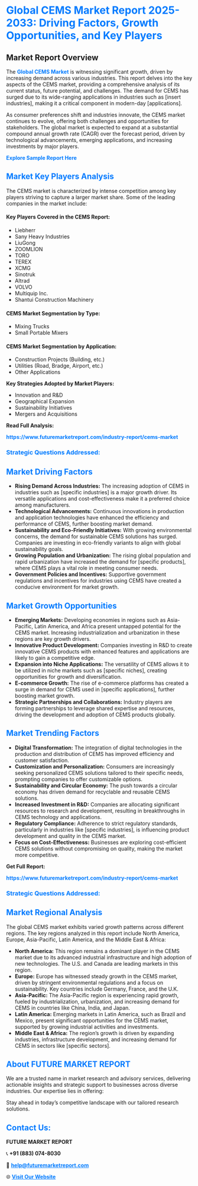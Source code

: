 <h1 style="color: #007BFF;">Global CEMS Market Report 2025-2033: Driving Factors, Growth Opportunities, and Key Players</h1>

<section id="overview">
<h2>Market Report Overview</h2>
<p>The <a href="https://www.futuremarketreport.com/industry-report/cems-market" style="color: #007BFF; text-decoration: none;"><strong>Global CEMS Market</strong></a> is witnessing significant growth, driven by increasing demand across various industries. This report delves into the key aspects of the CEMS market, providing a comprehensive analysis of its current status, future potential, and challenges. The demand for CEMS has surged due to its wide-ranging applications in industries such as [insert industries], making it a critical component in modern-day [applications].</p>
<p>As consumer preferences shift and industries innovate, the CEMS market continues to evolve, offering both challenges and opportunities for stakeholders. The global market is expected to expand at a substantial compound annual growth rate (CAGR) over the forecast period, driven by technological advancements, emerging applications, and increasing investments by major players.</p>
</section>

<section id="overview">
<p><a href="https://www.futuremarketreport.com/request-sample/reportId=32100" style="color: #007BFF; text-decoration: none;"><strong>Explore Sample Report Here</strong></a></p>
</section>

<section id="key-players">
<h2 style="color: #007BFF;">Market Key Players Analysis</h2>
<p>The CEMS market is characterized by intense competition among key players striving to capture a larger market share. Some of the leading companies in the market include:</p>
<h4>Key Players Covered in the CEMS Report:</h4>
<ul><li>Liebherr</li><li>Sany Heavy Industries</li><li>LiuGong</li><li>ZOOMLION</li><li>TORO</li><li>TEREX</li><li>XCMG</li><li>Sinotruk</li><li>Altrad</li><li>VOLVO</li><li>Multiquip Inc.</li><li>Shantui Construction Machinery</li></ul>
<h4>CEMS Market Segmentation by Type:</h4>
<ul><li>Mixing Trucks</li><li>Small Portable Mixers</li></ul>

<h4>CEMS Market Segmentation by Application:</h4>
<ul><li>Construction Projects (Building, etc.)</li><li>Utilities (Road, Bradge, Airport, etc.)</li><li>Other Applications</li></ul>
<p><strong>Key Strategies Adopted by Market Players:</strong></p>
<ul>
<li>Innovation and R&D</li>
<li>Geographical Expansion</li>
<li>Sustainability Initiatives</li>
<li>Mergers and Acquisitions</li>
</ul>
</section>

<section>
<p><strong>Read Full Analysis: </strong></p><a href="https://www.futuremarketreport.com/industry-report/cems-market" style="color: #007BFF; text-decoration: none;"><strong>https://www.futuremarketreport.com/industry-report/cems-market</strong></a>
<h3 style="color: #007BFF;">Strategic Questions Addressed:</h3>
</section>

<section id="driving-factors">
<h2 style="color: #007BFF;">Market Driving Factors</h2>
<ul>
<li><strong>Rising Demand Across Industries:</strong> The increasing adoption of CEMS in industries such as [specific industries] is a major growth driver. Its versatile applications and cost-effectiveness make it a preferred choice among manufacturers.</li>
<li><strong>Technological Advancements:</strong> Continuous innovations in production and application technologies have enhanced the efficiency and performance of CEMS, further boosting market demand.</li>
<li><strong>Sustainability and Eco-Friendly Initiatives:</strong> With growing environmental concerns, the demand for sustainable CEMS solutions has surged. Companies are investing in eco-friendly variants to align with global sustainability goals.</li>
<li><strong>Growing Population and Urbanization:</strong> The rising global population and rapid urbanization have increased the demand for [specific products], where CEMS plays a vital role in meeting consumer needs.</li>
<li><strong>Government Policies and Incentives:</strong> Supportive government regulations and incentives for industries using CEMS have created a conducive environment for market growth.</li>
</ul>
</section>

<section id="growth-opportunities">
<h2 style="color: #007BFF;">Market Growth Opportunities</h2>
<ul>
<li><strong>Emerging Markets:</strong> Developing economies in regions such as Asia-Pacific, Latin America, and Africa present untapped potential for the CEMS market. Increasing industrialization and urbanization in these regions are key growth drivers.</li>
<li><strong>Innovative Product Development:</strong> Companies investing in R&D to create innovative CEMS products with enhanced features and applications are likely to gain a competitive edge.</li>
<li><strong>Expansion into Niche Applications:</strong> The versatility of CEMS allows it to be utilized in niche markets such as [specific niches], creating opportunities for growth and diversification.</li>
<li><strong>E-commerce Growth:</strong> The rise of e-commerce platforms has created a surge in demand for CEMS used in [specific applications], further boosting market growth.</li>
<li><strong>Strategic Partnerships and Collaborations:</strong> Industry players are forming partnerships to leverage shared expertise and resources, driving the development and adoption of CEMS products globally.</li>
</ul>
</section>

<section id="trending-factors">
<h2 style="color: #007BFF;">Market Trending Factors</h2>
<ul>
<li><strong>Digital Transformation:</strong> The integration of digital technologies in the production and distribution of CEMS has improved efficiency and customer satisfaction.</li>
<li><strong>Customization and Personalization:</strong> Consumers are increasingly seeking personalized CEMS solutions tailored to their specific needs, prompting companies to offer customizable options.</li>
<li><strong>Sustainability and Circular Economy:</strong> The push towards a circular economy has driven demand for recyclable and reusable CEMS solutions.</li>
<li><strong>Increased Investment in R&D:</strong> Companies are allocating significant resources to research and development, resulting in breakthroughs in CEMS technology and applications.</li>
<li><strong>Regulatory Compliance:</strong> Adherence to strict regulatory standards, particularly in industries like [specific industries], is influencing product development and quality in the CEMS market.</li>
<li><strong>Focus on Cost-Effectiveness:</strong> Businesses are exploring cost-efficient CEMS solutions without compromising on quality, making the market more competitive.</li>
</ul>
</section>

<section>
<p><strong>Get Full Report: </strong></p><a href="https://www.futuremarketreport.com/industry-report/cems-market" style="color: #007BFF; text-decoration: none;"><strong>https://www.futuremarketreport.com/industry-report/cems-market</strong></a>
<h3 style="color: #007BFF;">Strategic Questions Addressed:</h3>
</section>


<section id="regional-analysis">
<h2 style="color: #007BFF;">Market Regional Analysis</h2>
<p>The global CEMS market exhibits varied growth patterns across different regions. The key regions analyzed in this report include North America, Europe, Asia-Pacific, Latin America, and the Middle East & Africa:</p>
<ul>
<li><strong>North America:</strong> This region remains a dominant player in the CEMS market due to its advanced industrial infrastructure and high adoption of new technologies. The U.S. and Canada are leading markets in this region.</li>
<li><strong>Europe:</strong> Europe has witnessed steady growth in the CEMS market, driven by stringent environmental regulations and a focus on sustainability. Key countries include Germany, France, and the U.K.</li>
<li><strong>Asia-Pacific:</strong> The Asia-Pacific region is experiencing rapid growth, fueled by industrialization, urbanization, and increasing demand for CEMS in countries like China, India, and Japan.</li>
<li><strong>Latin America:</strong> Emerging markets in Latin America, such as Brazil and Mexico, present significant opportunities for the CEMS market, supported by growing industrial activities and investments.</li>
<li><strong>Middle East & Africa:</strong> The region’s growth is driven by expanding industries, infrastructure development, and increasing demand for CEMS in sectors like [specific sectors].</li>
</ul>
</section>

<footer>
<h2 style="color: #007BFF;">About FUTURE MARKET REPORT</h2>
<p>We are a trusted name in market research and advisory services, delivering actionable insights and strategic support to businesses across diverse industries. Our expertise lies in offering:</p>

<p>Stay ahead in today’s competitive landscape with our tailored research solutions.</p>

<h2 style="color: #007BFF;">Contact Us:</h2>
<p><strong>FUTURE MARKET REPORT</strong></p>
<p>📞 <strong>+91 (883) 074-8030</strong></p>
<p>📧 <strong><a href="mailto:help@futuremarketreport.com" style="color: #007BFF;">help@futuremarketreport.com</a></strong></p>
<p>🌐 <strong><a href="https://www.futuremarketreport.com/" style="color: #007BFF;">Visit Our Website</a></strong></p>
</footer>